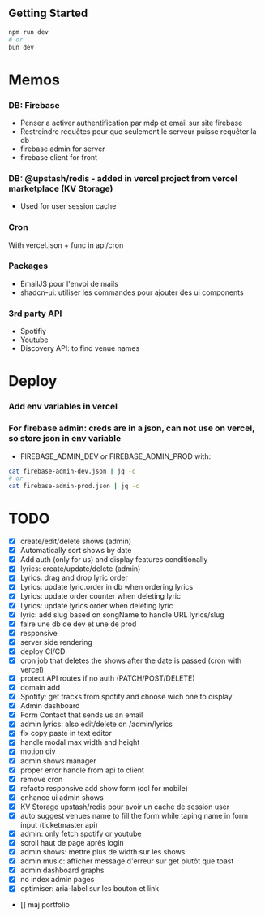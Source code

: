 ## Getting Started
```bash
npm run dev
# or
bun dev
```

# Memos

### DB: Firebase
- Penser a activer authentification par mdp et email sur site firebase
- Restreindre requêtes pour que seulement le serveur puisse requêter la db
- firebase admin for server
- firebase client for front


### DB: @upstash/redis - added in vercel project from vercel marketplace (KV Storage)
- Used for user session cache

### Cron
With vercel.json + func in api/cron

### Packages
- EmailJS pour l'envoi de mails
- shadcn-ui: utiliser les commandes pour ajouter des ui components

### 3rd party API
- Spotifiy
- Youtube
- Discovery API: to find venue names


# Deploy

### Add env variables in vercel

### For firebase admin: creds are in a json, can not use on vercel, so store json in env variable

- FIREBASE_ADMIN_DEV or FIREBASE_ADMIN_PROD with:
```bash
cat firebase-admin-dev.json | jq -c
# or
cat firebase-admin-prod.json | jq -c
```

# TODO
- [x] create/edit/delete shows (admin)
- [x] Automatically sort shows by date
- [x] Add auth (only for us) and display features conditionally
- [x] lyrics: create/update/delete (admin)
- [x] Lyrics: drag and drop lyric order
- [x] Lyrics: update lyric.order in db when ordering lyrics
- [x] Lyrics: update order counter when deleting lyric
- [x] Lyrics: update lyrics order when deleting lyric
- [x] lyric: add slug based on songName to handle URL lyrics/slug
- [x] faire une db de dev et une de prod
- [x] responsive
- [x] server side rendering
- [x] deploy CI/CD
- [x] cron job that deletes the shows after the date is passed (cron with vercel)
- [x] protect API routes if no auth (PATCH/POST/DELETE)
- [x] domain add
- [x] Spotify: get tracks from spotify and choose wich one to display
- [x] Admin dashboard
- [x] Form Contact that sends us an email
- [x] admin lyrics: also edit/delete on /admin/lyrics
- [x] fix copy paste in text editor
- [x] handle modal max width and height
- [x] motion div
- [x] admin shows manager
- [x] proper error handle from api to client
- [x] remove cron
- [x] refacto responsive add show form (col for mobile)
- [x] enhance ui admin shows
- [x] KV Storage upstash/redis pour avoir un cache de session user
- [x] auto suggest venues name to fill the form while taping name in form input (ticketmaster api)
- [x] admin: only fetch spotify or youtube
- [x] scroll haut de page après login
- [x] admin shows: mettre plus de width sur les shows
- [x] admin music: afficher message d'erreur sur get plutôt que toast
- [x] admin dashboard graphs
- [x] no index admin pages
- [x] optimiser: aria-label sur les bouton et link
- [] maj portfolio
